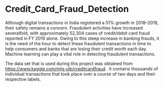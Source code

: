 # Credit_Card_Fraud_Detection

Although digital transactions in India registered a 51% growth in 2018–2019, their safety remains a concern. Fraudulent activities have increased severalfold, with approximately 52,304 cases of credit/debit card fraud reported in FY 2019 alone. Owing to this steep increase in banking frauds, it is the need of the hour to detect these fraudulent transactions in time to help consumers and banks that are losing their credit worth each day. Machine learning can play a vital role in detecting fraudulent transactions.

The data set that is used during this project was obtained from https://www.kaggle.com/mlg-ulb/creditcardfraud . It contains thousands of individual transactions that took place over a course of two days and their respective labels.

